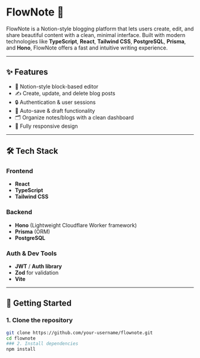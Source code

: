 # FlowNote 📝

FlowNote is a Notion-style blogging platform that lets users create, edit, and share beautiful content with a clean, minimal interface. Built with modern technologies like **TypeScript**, **React**, **Tailwind CSS**, **PostgreSQL**, **Prisma**, and **Hono**, FlowNote offers a fast and intuitive writing experience.



---

## ✨ Features

- 🧠 Notion-style block-based editor
- ✍️ Create, update, and delete blog posts
- 🔒 Authentication & user sessions
- 🧾 Auto-save & draft functionality
- 🗂️ Organize notes/blogs with a clean dashboard
- 📱 Fully responsive design

---

## 🛠️ Tech Stack

### Frontend
- **React**
- **TypeScript**
- **Tailwind CSS**

### Backend
- **Hono** (Lightweight Cloudflare Worker framework)
- **Prisma** (ORM)
- **PostgreSQL**

### Auth & Dev Tools
- **JWT** / **Auth library**
- **Zod** for validation
- **Vite** 

---

## 🚀 Getting Started

### 1. Clone the repository
```bash
git clone https://github.com/your-username/flownote.git
cd flownote
### 2. Install dependencies
npm install
